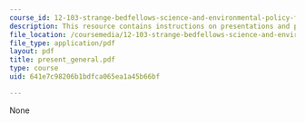 ```yaml
---
course_id: 12-103-strange-bedfellows-science-and-environmental-policy-fall-2005
description: This resource contains instructions on presentations and public speaking.
file_location: /coursemedia/12-103-strange-bedfellows-science-and-environmental-policy-fall-2005/641e7c98206b1bdfca065ea1a45b66bf_present_general.pdf
file_type: application/pdf
layout: pdf
title: present_general.pdf
type: course
uid: 641e7c98206b1bdfca065ea1a45b66bf

---
```

None
